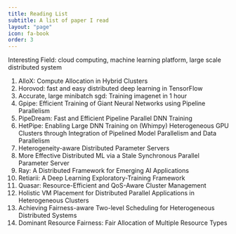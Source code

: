 ```yaml
---
title: Reading List
subtitle: A list of paper I read
layout: "page"
icon: fa-book
order: 3
---
```


Interesting Field: cloud computing, machine learning platform, large scale distributed system

1. AlloX: Compute Allocation in Hybrid Clusters
2. Horovod: fast and easy distributed deep learning in TensorFlow
3. Accurate, large minibatch sgd: Training imagenet in 1 hour
4. Gpipe: Efficient Training of Giant Neural Networks using Pipeline Parallelism
5. PipeDream: Fast and Efficient Pipeline Parallel DNN Training
6. HetPipe: Enabling Large DNN Training on (Whimpy) Heterogeneous GPU Clusters through Integration of Pipelined Model Parallelism and Data Parallelism
7. Heterogeneity-aware Distributed Parameter Servers
8. More Effective Distributed ML via a Stale Synchronous Parallel Parameter Server
9. Ray: A Distributed Framework for Emerging AI Applications
10. Retiarii: A Deep Learning Exploratory-Training Framework
11. Quasar: Resource-Efficient and QoS-Aware Cluster Management
12. Holistic VM Placement for Distributed Parallel Applications in Heterogeneous Clusters
13. Achieving Fairness-aware Two-level Scheduling for Heterogeneous Distributed Systems
14. Dominant Resource Fairness: Fair Allocation of Multiple Resource Types
